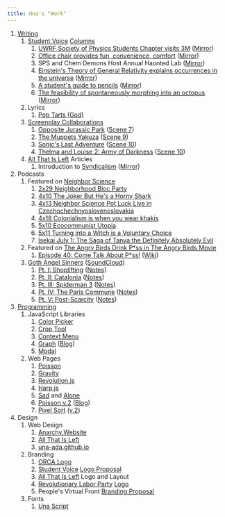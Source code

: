 ```yaml
---
title: Una's "Work"
---
```


1.	[Writing][1]
	1.	[Student Voice][2] [Columns][3]
		1.	[UWRF Society of Physics Students Chapter visits 3M][4]
			([Mirror][5])
		2.	[Office chair provides fun, convenience, comfort][6]
			([Mirror][7])
		3.	SPS and Chem Demons Host Annual Haunted Lab ([Mirror][8])
		4.	[Einstein's Theory of General Relativity explains occurrences in
			the universe][9] ([Mirror][10])
		5.	[A student's guide to pencils][11] ([Mirror][12])
		6.	[The feasibility of spontaneously morphing into an
		octopus][13] ([Mirror][14])
	2.	Lyrics
		1.	[Pop Tarts (God)][24]
	3.	[Screenplay Collaborations][15]
		1.	[Opposite Jurassic Park][16] ([Scene 7][17])
		2.	[The Muppets Yakuza][18] ([Scene 9][19])
		3.	[Sonic's Last Adventure][20] ([Scene 10][21])
		4.	[Thelma and Louise 2: Army of Darkness][22] ([Scene 10][23])
	4.	[All That Is Left][66] Articles
		1.	Introduction to [Syndicalism][70] ([Mirror][71])
2.	Podcasts
	1.	Featured on [Neighbor Science][25]
		1.	[2x29 Neighborhood Bloc Party][26]
		2.	[4x10 The Joker But He's a Horny Shark][27]
		3.	[4x13 Neighbor Science Pot Luck Live in
			Czechochechnyoslovenoslovakia][28]
		4.	[4x18 Colonialism is when you wear khakis][29]
		5.	[5x10 Ecocommunist Utopia][30]
		6.	[5x11 Turning into a Witch is a Voluntary Choice][31]
		7.	[Isekai July 1: The Saga of Tanya the Definitely Absolutely
			Evil][32]
	2.	Featured on [The Angry Birds Drink P*ss in The Angry Birds Movie][33]
		1.	[Episode 40: Come Talk About P*ss!][34] ([Wiki][35])
	3.	[Goth Angel Sinners][36] ([SoundCloud][37])
		1.	[Pt. I: Shoplifting][38] ([Notes][39])
		2.	[Pt. II: Catalonia][40] ([Notes][41])
		3.	[Pt. III: Spiderman 3][42] ([Notes][43])
		4.	[Pt. IV: The Paris Commune][44] ([Notes][45])
		5.	[Pt. V: Post-Scarcity][46] ([Notes][47])
3.	[Programming][48]
	1.	JavaScript Libraries
		1.	[Color Picker][49]
		2.	[Crop Tool][50]
		3.	[Context Menu][51]
		4.	[Graph][52] ([Blog][53])
		5.	[Modal][54]
	2.	Web Pages
		1.	[Poisson][55]
		2.	[Gravity][56]
		3.	[Revolution.js][57]
		4.	[Harp.js][58]
		5.	[Sad][73] and [Alone][59]
		6.	[Poisson v.2][60] ([Blog][61])
		7.	[Pixel Sort][62] ([v.2][63])
4.	Design
	1.	Web Design
		1.	[Anarchy.Website][1]
		2.	[All That Is Left][66]
		3.	[una-ada.github.io](/)
	2.	Branding
		1.	[ORCA Logo][64]
		2.	[Student Voice][2] [Logo Proposal][65]
		3.	[All That Is Left][66] Logo and Layout
		4.	[Revolutionary Labor Party][69] [Logo][67]
		5.	People's Virtual Front [Branding Proposal][68]
	3.	Fonts
		1.	[Una Script][72]

[1]:	https://anarchy.website/
[2]:	http://uwrfvoice.com/
[3]:	http://uwrfvoice.com/author/hoglund
[4]:	https://uwrfvoice.com/2015/uwrf-spsc-visits-3m/
[5]:	https://anarchy.website/2015/10/08/sps-at-3m.html
[6]:	https://uwrfvoice.com/2015/office-chair-provides-fun-convenience-comfort/
[7]:	https://anarchy.website/2015/10/29/chair.html
[8]:	https://anarchy.website/2015/11/01/haunted-lab.html
[9]:	https://uwrfvoice.com/2015/einsteins-theory-of-general-relativity-explains-occurrences-in-the-universe/
[10]:	https://anarchy.website/2015/11/18/einstein.html
[11]:	https://uwrfvoice.com/2015/a-students-guide-to-pencils/
[12]:	https://anarchy.website/2015/12/02/pencils.html
[13]:	https://uwrfvoice.com/2016/the-feasibility-of-spontaneously-morphing-into-an-octopus/
[14]:	https://anarchy.website/2016/02/05/octopodes.html
[15]:	https://medium.com/@ruinedpicnic/the-picnic-archive-cd2751818964
[16]:	https://www.docdroid.net/tm2dnu4
[17]:	https://anarchy.website/2017/02/05/opj-scene-7.html
[18]:	https://www.docdroid.net/zroLOXH
[19]:	https://anarchy.website/2017/03/05/my-scene-9.html
[20]:	https://www.docdroid.net/Nphxbj2
[21]:	https://anarchy.website/2017/04/02/sla-scene-10.html
[22]:	https://www.docdroid.net/sVlHBLX
[23]:	https://anarchy.website/2017/05/07/tlad-scene-10.html
[24]:	https://ruinedpicnic.bandcamp.com/track/pop-tarts-god-written-by-trewbot
[25]:	http://www.neighborsciencepodcast.com/
[26]:	http://www.neighborsciencepodcast.com/e/neighborhood-bloc-party/
[27]:	http://www.neighborsciencepodcast.com/e/410-the-joker-but-hes-a-horny-shark/
[28]:	http://www.neighborsciencepodcast.com/e/neighbor-science-pot-luck-live-in-czechochechnyoslovenoslovakia/
[29]:	http://www.neighborsciencepodcast.com/e/418-colonialism-is-when-you-wear-khakis/
[30]:	http://www.neighborsciencepodcast.com/e/510-ecocommunist-utopia/
[31]:	http://www.neighborsciencepodcast.com/e/511-turning-into-a-witch-is-a-voluntary-choice/
[32]:	http://www.neighborsciencepodcast.com/e/isekai-july-1-the-saga-of-tanya-the-definitely-absolutely-evil/
[33]:	https://anchor.fm/the-angry-birds-drink-pss-in-the-angry-birds-movie/
[34]:	https://anchor.fm/the-angry-birds-drink-pss-in-the-angry-birds-movie/episodes/Episode-40-Come-Talk-About-Pss--w-Audrey--Keaton--many-more-e2mn8q/a-a77rqs
[35]:	https://tabdpitabm.fandom.com/wiki/Episode_40:_Come_Talk_About_P*ss!
[36]:	https://anarchy.website/gthnglsnnrs
[37]:	https://soundcloud.com/gthnglsnnrs
[38]:	https://anchor.fm/gthnglsnnrs/episodes/Part-I-Shoplifting-e24qpj
[39]:	https://anarchy.website/gthnglsnnrs/1/notes
[40]:	https://anchor.fm/gthnglsnnrs/episodes/Part-II-Catalonia-e28v8l
[41]:	https://anarchy.website/gthnglsnnrs/2/notes
[42]:	https://anchor.fm/gthnglsnnrs/episodes/Part-III-Spiderman-3-e2nmr0
[43]:	https://anarchy.website/gthnglsnnrs/3/notes
[44]:	https://anchor.fm/gthnglsnnrs/episodes/Part-IV-The-Paris-Commune-e2viul
[45]:	https://anarchy.website/gthnglsnnrs/4/notes
[46]:	https://anchor.fm/gthnglsnnrs/episodes/Part-V-Post-Scarcity-e4ef1p
[47]:	https://anarchy.website/gthnglsnnrs/5/notes
[48]:	https://github.com/una-ada
[49]:	/color/
[50]:	/crop/
[51]:	/menu/
[52]:	/graph
[53]:	https://anarchy.website/2018/07/14/graphs.html
[54]:	/modal/
[55]:	/js/phys/poisson
[56]:	/js/phys/gravity
[57]:	/js/3/waves
[58]:	/js/2/harp
[59]:	/sad/1
[60]:	/js/phys/poisson2
[61]:	https://anarchy.website/2018/05/21/poisson.html
[62]:	/js/2/frag-sort-1
[63]:	/js/2/frag-sort-2
[64]:	/assets/img/orca/olf.png
[65]:	/assets/img/student-voice/black.png
[66]:	https://atil.xyz
[67]:	/assets/img/rlp/background.png
[68]:	/2017/08/29/pvf-proposal
[69]:	https://revlabor.wixsite.com/revlaborparty/see-the-rlp
[70]:	https://atil.xyz/issue/001/syndicalism
[71]:	https://anarchy.website/2017/10/14/syndicalism.html
[72]:	https://github.com/una-ada/unascript
[73]:	/sad/
